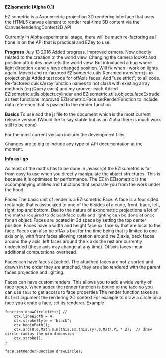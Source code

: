 **EZIsometric (Alpha 0.1)**

EZIsometric is a Axonometric projection 3D rendering interface that uses the HTML5 canvas element to render real-time 3D content via the CanvasRenderingContext2D API


Currently in Alpha experimental stage, there will be much re-factoring as I hone in on the API that is practical and EZey to use.

**Progress**
July 13 2016
Added progress.
Improved camera. Now directly related to the creation of the world view. Changing the camera lookAt and position attributes now sets the world view. But introduced a bug where light direction x and y have changed position. Will fix when I work on lights again.
Moved and re-factored EZIsometric.utils
Renamed transform.js to projection.js
Added test code for offAxis faces.
Add "use strict"; to all code.
Re-factored quickArray function names to not clash with existing array methods (eg jQuery each) and my groover each
Added EZIsometric.utils.objects.cylinder and EZIsometric.utils.objects.faceExtrude as test functions
Improved EZIsometric.Face.setRenderFunction to include data reference that is passed to the render function

**Basics**
To use add the js file to the document which is the most current release version (Would like to say stable but as an Alpha there is much work still to be done)

<script src="EZIsometric.js"></script>

For the most current version include the development files

<script src = "constants.js" ></script>
<script src = "utils.js" ></script>
<script src = "projection.js" ></script>
<script src = "camera.js" ></script>
<script src = "face.js" ></script>
<script src = "object.js" ></script>
<script src = "world.js" ></script>

Changes are to big to include any type of API documentation at the moment.


**Info as I go**

As most of the maths has to be done in javascript the EZIsometric is far from easy to use when you directly manipulate the object structures. This is because it is optimised for performance. The EZ in EZIsometric is the accompanying utilities and functions that separate you from the work under the hood. 


Faces
The basic unit of render is a EZIsometric.Face. 
A face is a four sided rectangle that is associated to one of the 6 sides of a cude, front, back, left, right, top and bottom. Due to the nature of axonometric projections a lot of the maths required to do backface culls and lighting  can be done at once for an object. Faces are located in 3d space by setting the top center position. Faces have a width and height face.sx, face.sy that are local to the face. 
Faces can also be offAxis but for the time being that is limited to one axis only, with front faces allowing rotation around the Z axis, back faces around the y axis, left faces around the x axis the rest are currently undecided (these axis may change at any time).
Offaxis faces incur additional computational overhead.

Faces can have faces attached. The attached faces are not z sorted and drawn in the order they are attached, they are also rendered with the parent faces projection and lighting.

Faces can have custom renders. This allows you to add a wide verity of face types.
When added the render function is bound to the face so you can use `this` to get access to face properties
The render function takes as its first argument the rendering 2D context
For example to draw a circle on a face you create a face, set its renderer. 
Example
```
function drawCircle(ctx){ //  
    ctx.lineWidth = 4;
    ctx.strokeStyle = "black";
    ctx.beginPath();
    ctx.arc(0,0,Math.min(this.sx,this.sy),0,Math.PI * 2);  // draw circle radius the min dimension
    ctx.stroke();
}

face.setRenderFunction(drawCircle);

```


